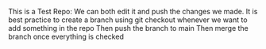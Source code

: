 This is a Test Repo:
We can both edit it and push the changes we made.
It is best practice to create a branch using git checkout whenever we want to add something in the repo
Then push the branch to main
Then merge the branch once everything is checked
